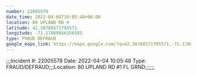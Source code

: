 ```yaml
---
number: 22005578
date_time: 2022-04-04T10:05:48+00:00
location: 80 UPLAND RD #
latitude: 42.38788571785571
longitude: -71.17869856356583
type: FRAUD DEFRAUD
google_maps_link: https://maps.google.com/?q=42.38788571785571,-71.17869856356583
---
```


;;;Incident #: 22005578   Date: 2022-04-04 10:05:48   Type: FRAUD/DEFRAUD;;;Location: 80 UPLAND RD #1 FL GRND;;;;;;
